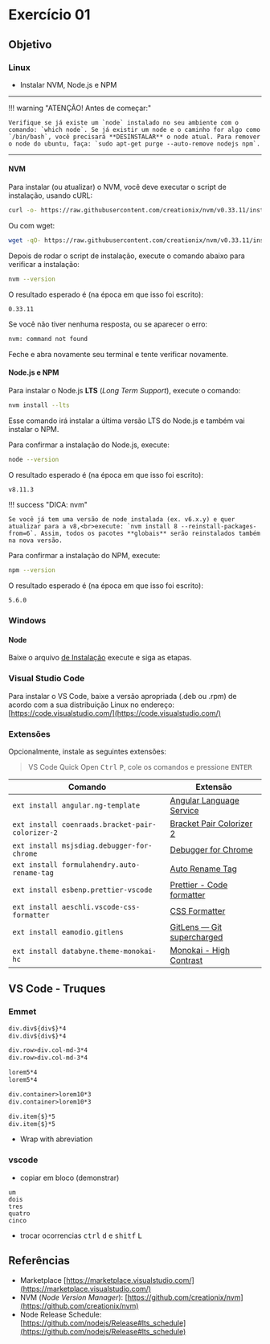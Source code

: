 # Exercício 01

## Objetivo

### Linux
* Instalar NVM, Node.js e NPM

---

!!! warning "ATENÇÃO! Antes de começar:"

    Verifique se já existe um `node` instalado no seu ambiente com o comando: `which node`. Se já existir um node e o caminho for algo como `/bin/bash`, você precisará **DESINSTALAR** o node atual. Para remover o node do ubuntu, faça: `sudo apt-get purge --auto-remove nodejs npm`.

---

#### NVM


Para instalar (ou atualizar) o NVM, você deve executar o script de instalação, usando cURL:

```bash
curl -o- https://raw.githubusercontent.com/creationix/nvm/v0.33.11/install.sh | bash
```

Ou com wget:

```bash
wget -qO- https://raw.githubusercontent.com/creationix/nvm/v0.33.11/install.sh | bash
```

Depois de rodar o script de instalação, execute o comando abaixo para verificar a instalação:

```bash
nvm --version
```
O resultado esperado é (na época em que isso foi escrito):
```
0.33.11
```

Se você não tiver nenhuma resposta, ou se aparecer o erro:

```bash
nvm: command not found
```

Feche e abra novamente seu terminal e tente verificar novamente.


#### Node.js e NPM

Para instalar o Node.js **LTS** (*Long Term Support*), execute o comando:

```bash
nvm install --lts
```

Esse comando irá instalar a última versão LTS do Node.js e também vai instalar o NPM.

Para confirmar a instalação do Node.js, execute:

```bash
node --version
```

O resultado esperado é (na época em que isso foi escrito):

```bash
v8.11.3
```

!!! success "DICA: nvm"

    Se você já tem uma versão de node instalada (ex. v6.x.y) e quer atualizar para a v8,<br>execute: `nvm install 8 --reinstall-packages-from=6`. Assim, todos os pacotes **globais** serão reinstalados também na nova versão.

Para confirmar a instalação do NPM, execute:

```bash
npm --version
```
O resultado esperado é (na época em que isso foi escrito):
```
5.6.0
```

### Windows

#### Node

Baixe o arquivo [de Instalação](https://nodejs.org/en/download/) execute e siga as etapas.

### Visual Studio Code

Para instalar o VS Code, baixe a versão apropriada (.deb ou .rpm) de acordo com a sua distribuição Linux no endereço: [https://code.visualstudio.com/](https://code.visualstudio.com/)


### Extensões

Opcionalmente, instale as seguintes extensões:
> VS Code Quick Open <kbd>Ctrl</kbd> <kbd>P</kbd>, cole os comandos e pressione <kbd>ENTER</kbd>

| Comando | Extensão |
| - | - |
| `ext install angular.ng-template` | [Angular Language Service](https://marketplace.visualstudio.com/items?itemName=Angular.ng-template) |
| `ext install coenraads.bracket-pair-colorizer-2` | [Bracket Pair Colorizer 2](https://marketplace.visualstudio.com/items?itemName=CoenraadS.bracket-pair-colorizer-2) |
| `ext install msjsdiag.debugger-for-chrome` | [Debugger for Chrome](https://marketplace.visualstudio.com/items?itemName=msjsdiag.debugger-for-chrome) |
| `ext install formulahendry.auto-rename-tag` | [Auto Rename Tag](https://marketplace.visualstudio.com/items?itemName=formulahendry.auto-rename-tag) |
| `ext install esbenp.prettier-vscode` | [Prettier - Code formatter](https://marketplace.visualstudio.com/items?itemName=esbenp.prettier-vscode) |
| `ext install aeschli.vscode-css-formatter` | [CSS Formatter](https://marketplace.visualstudio.com/items?itemName=aeschli.vscode-css-formatter) |
| `ext install eamodio.gitlens` | [GitLens — Git supercharged](https://marketplace.visualstudio.com/items?itemName=eamodio.gitlens) |
| `ext install databyne.theme-monokai-hc` | [Monokai - High Contrast](https://marketplace.visualstudio.com/items?itemName=DataByne.theme-monokai-hc) |

## VS Code - Truques

### Emmet

```html
div.div${div$}*4
div.div${div$}*4

div.row>div.col-md-3*4
div.row>div.col-md-3*4

lorem5*4
lorem5*4

div.container>lorem10*3
div.container>lorem10*3

div.item{$}*5
div.item{$}*5
```
- Wrap with abreviation

### vscode

- copiar em bloco (demonstrar)

```
um
dois
tres
quatro
cinco
```

- trocar ocorrencias <kbd>ctrl</kbd> <kbd>d</kbd> e <kbd>shitf</kbd> <kbd>L</kbd>



## Referências
* Marketplace [https://marketplace.visualstudio.com/](https://marketplace.visualstudio.com/)
* NVM (*Node Version Manager*): [https://github.com/creationix/nvm](https://github.com/creationix/nvm)
* Node Release Schedule: [https://github.com/nodejs/Release#lts_schedule](https://github.com/nodejs/Release#lts_schedule)
